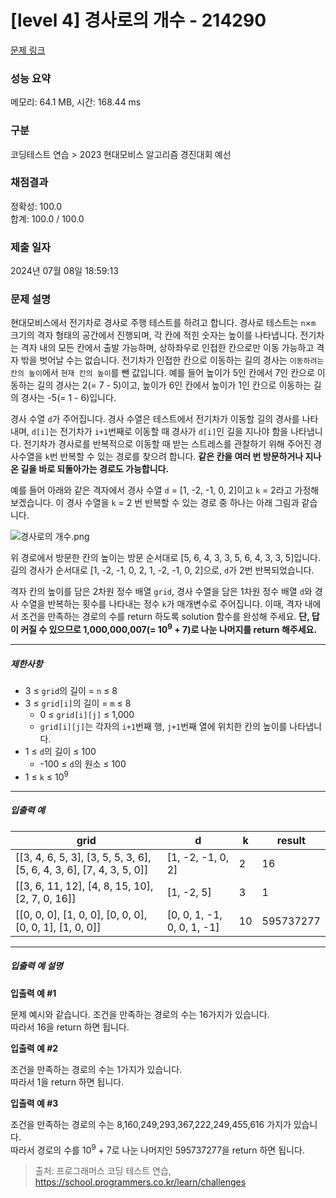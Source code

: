 # [level 4] 경사로의 개수 - 214290 

[문제 링크](https://school.programmers.co.kr/learn/courses/30/lessons/214290) 

### 성능 요약

메모리: 64.1 MB, 시간: 168.44 ms

### 구분

코딩테스트 연습 > 2023 현대모비스 알고리즘 경진대회 예선

### 채점결과

정확성: 100.0<br/>합계: 100.0 / 100.0

### 제출 일자

2024년 07월 08일 18:59:13

### 문제 설명

<p>현대모비스에서 전기차로 경사로 주행 테스트를 하려고 합니다. 경사로 테스트는 <code>n</code>×<code>m</code> 크기의 격자 형태의 공간에서 진행되며, 각 칸에 적힌 숫자는 높이를 나타냅니다. 전기차는 격자 내의 모든 칸에서 출발 가능하며, 상하좌우로 인접한 칸으로만 이동 가능하고 격자 밖을 벗어날 수는 없습니다. 전기차가 인접한 칸으로 이동하는 길의 경사는 <code>이동하려는 칸의 높이</code>에서 <code>현재 칸의 높이</code>를 뺀 값입니다. 예를 들어 높이가 5인 칸에서 7인 칸으로 이동하는 길의 경사는 2(= 7 - 5)이고, 높이가 6인 칸에서 높이가 1인 칸으로 이동하는 길의 경사는 -5(= 1 - 6)입니다. </p>

<p>경사 수열 <code>d</code>가 주어집니다. 경사 수열은 테스트에서 전기차가 이동할 길의 경사를 나타내며, <code>d[i]</code>는 전기차가 <code>i+1</code>번째로 이동할 때 경사가 <code>d[i]</code>인 길을 지나야 함을 나타냅니다. 전기차가 경사로를 반복적으로 이동할 때 받는 스트레스를 관찰하기 위해 주어진 경사수열을 <code>k</code>번 반복할 수 있는 경로를 찾으려 합니다. <strong>같은 칸을 여러 번 방문하거나 지나온 길을 바로 되돌아가는 경로도 가능합니다.</strong></p>

<p>예를 들어 아래와 같은 격자에서 경사 수열 <code>d</code> = [1, -2, -1, 0, 2]이고 <code>k</code> = 2라고 가정해 보겠습니다. 이 경사 수열을 <code>k</code> = 2 번 반복할 수 있는 경로 중 하나는 아래 그림과 같습니다.</p>

<p><img src="https://grepp-programmers.s3.ap-northeast-2.amazonaws.com/files/production/fab2ada8-1f2b-4472-9e2b-6caf2669539c/%E1%84%80%E1%85%A7%E1%86%BC%E1%84%89%E1%85%A1%E1%84%85%E1%85%A9%E1%84%8B%E1%85%B4%20%E1%84%80%E1%85%A2%E1%84%89%E1%85%AE.png" title="" alt="경사로의 개수.png"></p>

<p>위 경로에서 방문한 칸의 높이는 방문 순서대로 [5, 6, 4, 3, 3, 5, 6, 4, 3, 3, 5]입니다. 길의 경사가 순서대로 [1, -2, -1, 0, 2, 1, -2, -1, 0, 2]으로, <code>d</code>가 2번 반복되었습니다.</p>

<p>격자 칸의 높이를 담은 2차원 정수 배열 <code>grid</code>, 경사 수열을 담은 1차원 정수 배열 <code>d</code>와 경사 수열을 반복하는 횟수를 나타내는 정수 <code>k</code>가 매개변수로 주어집니다. 이때, 격자 내에서 조건을 만족하는 경로의 수를 return 하도록 solution 함수를 완성해 주세요. <strong>단, 답이 커질 수 있으므로 1,000,000,007(= 10<sup>9</sup> + 7)로 나눈 나머지를 return 해주세요.</strong></p>

<hr>

<h5>제한사항</h5>

<ul>
<li>3 ≤ <code>grid</code>의 길이 = <code>n</code> ≤ 8</li>
<li>3 ≤ <code>grid[i]</code>의 길이 = <code>m</code> ≤ 8

<ul>
<li>0 ≤ <code>grid[i][j]</code> ≤ 1,000</li>
<li><code>grid[i][j]</code>는 각자의 <code>i+1</code>번째 행, <code>j+1</code>번째 열에 위치한 칸의 높이를 나타냅니다.</li>
</ul></li>
<li>1 ≤ <code>d</code>의 길이 ≤ 100

<ul>
<li>-100 ≤ <code>d</code>의 원소 ≤ 100</li>
</ul></li>
<li>1 ≤ <code>k</code> ≤ 10<sup>9</sup></li>
</ul>

<hr>

<h5>입출력 예</h5>
<table class="table">
        <thead><tr>
<th>grid</th>
<th>d</th>
<th>k</th>
<th>result</th>
</tr>
</thead>
        <tbody><tr>
<td>[[3, 4, 6, 5, 3], [3, 5, 5, 3, 6], [5, 6, 4, 3, 6], [7, 4, 3, 5, 0]]</td>
<td>[1, -2, -1, 0, 2]</td>
<td>2</td>
<td>16</td>
</tr>
<tr>
<td>[[3, 6, 11, 12], [4, 8, 15, 10], [2, 7, 0, 16]]</td>
<td>[1, -2, 5]</td>
<td>3</td>
<td>1</td>
</tr>
<tr>
<td>[[0, 0, 0], [1, 0, 0], [0, 0, 0], [0, 0, 1], [1, 0, 0]]</td>
<td>[0, 0, 1, -1, 0, 0, 1, -1]</td>
<td>10</td>
<td>595737277</td>
</tr>
</tbody>
      </table>
<hr>

<h5>입출력 예 설명</h5>

<p><strong>입출력 예 #1</strong></p>

<p>문제 예시와 같습니다. 조건을 만족하는 경로의 수는 16가지가 있습니다.<br>
따라서 16을 return 하면 됩니다.</p>

<p><strong>입출력 예 #2</strong></p>

<p>조건을 만족하는 경로의 수는 1가지가 있습니다.<br>
따라서 1을 return 하면 됩니다.</p>

<p><strong>입출력 예 #3</strong></p>

<p>조건을 만족하는 경로의 수는 8,160,249,293,367,222,249,455,616 가지가 있습니다.<br>
따라서 경로의 수를 10<sup>9</sup> + 7로 나눈 나머지인 595737277을 return 하면 됩니다.</p>


> 출처: 프로그래머스 코딩 테스트 연습, https://school.programmers.co.kr/learn/challenges